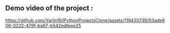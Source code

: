 ## Demo video of the project : 



https://github.com/Yarlin16/PythonProjectsClone/assets/119430739/63ade606-3222-479f-ba97-b542edfeee25

